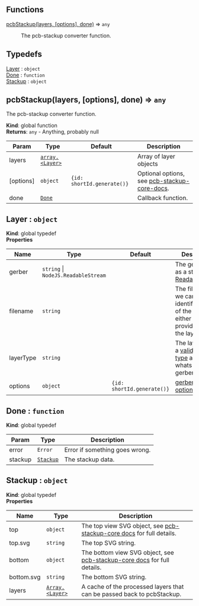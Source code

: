 ## Functions

<dl>
<dt><a href="#pcbStackup">pcbStackup(layers, [options], done)</a> ⇒ <code>any</code></dt>
<dd><p>The pcb-stackup converter function.</p>
</dd>
</dl>

## Typedefs

<dl>
<dt><a href="#Layer">Layer</a> : <code>object</code></dt>
<dd></dd>
<dt><a href="#Done">Done</a> : <code>function</code></dt>
<dd></dd>
<dt><a href="#Stackup">Stackup</a> : <code>object</code></dt>
<dd></dd>
</dl>

<a name="pcbStackup"></a>

## pcbStackup(layers, [options], done) ⇒ <code>any</code>
The pcb-stackup converter function.

**Kind**: global function  
**Returns**: <code>any</code> - Anything, probably null  

| Param | Type | Default | Description |
| --- | --- | --- | --- |
| layers | <code>[array.&lt;Layer&gt;](#Layer)</code> |  | Array of layer objects |
| [options] | <code>object</code> | <code>{id: shortId.generate()}</code> | Optional options, see [pcb-stackup-core-docs](https://github.com/tracespace/pcb-stackup-core/blob/master/README.md#options). |
| done | <code>[Done](#Done)</code> |  | Callback function. |

<a name="Layer"></a>

## Layer : <code>object</code>
**Kind**: global typedef  
**Properties**

| Name | Type | Default | Description |
| --- | --- | --- | --- |
| gerber | <code>string</code> &#124; <code>NodeJS.ReadableStream</code> |  | The gerber data as a string or [ReadableStream](https://nodejs.org/api/stream.html#stream_readable_streams) |
| filename | <code>string</code> |  | The filename so we can try and identify the type of the layer. You either have to provide this or the layerType. |
| layerType | <code>string</code> |  | The layer type, a [valid layer type](https://github.com/tracespace/whats-that-gerber#layer-types-and-names) as given by whats-that-gerber. |
| options | <code>object</code> | <code>{id: shortId.generate()}</code> | [gerber-to-svg options](https://github.com/mcous/gerber-to-svg/blob/master/API.md#options) |

<a name="Done"></a>

## Done : <code>function</code>
**Kind**: global typedef  

| Param | Type | Description |
| --- | --- | --- |
| error | <code>Error</code> | Error if something goes wrong. |
| stackup | <code>[Stackup](#Stackup)</code> | The stackup data. |

<a name="Stackup"></a>

## Stackup : <code>object</code>
**Kind**: global typedef  
**Properties**

| Name | Type | Description |
| --- | --- | --- |
| top | <code>object</code> | The top view SVG object, see [pcb-stackup-core docs](https://github.com/tracespace/pcb-stackup-core/blob/master/README.md#usage) for full details. |
| top.svg | <code>string</code> | The top SVG string. |
| bottom | <code>object</code> | The bottom view SVG object, see [pcb-stackup-core docs](https://github.com/tracespace/pcb-stackup-core/blob/master/README.md#usage) for full details. |
| bottom.svg | <code>string</code> | The bottom SVG string. |
| layers | <code>[Array.&lt;Layer&gt;](#Layer)</code> | A cache of the processed layers that can be passed back to pcbStackup. |

